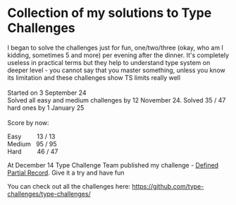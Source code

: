 # Collection of my solutions to Type Challenges

I began to solve the challenges just for fun, one/two/three (okay, who am I kidding, sometimes 5 and more) per evening after the dinner. It's completely useless in practical terms but they help to understand type system on deeper level - you cannot say that you master something, unless you know its limitation and these challenges show TS limits really well<br/>
<br/>
Started on 3 September 24<br/>
Solved all easy and medium challenges by 12 November 24. Solved 35 / 47 hard ones by 1 January 25<br/>
<br/>
Score by now:<br/>

Easy&nbsp;&nbsp;&nbsp;&nbsp;&nbsp;&nbsp;&nbsp;&nbsp;&nbsp;13 / 13<br/>
Medium&nbsp;&nbsp;&nbsp;95 / 95<br/>
Hard&nbsp;&nbsp;&nbsp;&nbsp;&nbsp;&nbsp;&nbsp;&nbsp;&nbsp;46 / 47<br/>

At December 14 Type Challenge Team published my challenge - [Defined Partial Record](https://github.com/type-challenges/type-challenges/tree/main/questions/34857-medium-defined-partial-record). Give it a try and have fun

You can check out all the challenges here: https://github.com/type-challenges/type-challenges/
